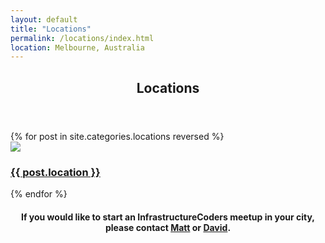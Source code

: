 ```yaml
---
layout: default
title: "Locations"
permalink: /locations/index.html
location: Melbourne, Australia
---
```

<section class="container">
<div class="row">
<header class="span12">
<h2>Locations</h2>
</header>
</div> 
</section>

<section class="section-box locations shadow">
<div class="container">
<div class="row">
{% for post in site.categories.locations reversed %}
<article class="span4 center-align">
<a href="{{ post.link }}"><img src="http://maps.googleapis.com/maps/api/staticmap?center={{ post.location }}&amp;zoom=12&amp;size=350x150&amp;maptype=roadmap&amp;sensor=false" />
<h3>{{ post.location }}</h3></a>
</article>
{% endfor %}
</div>
</div>
</section>	

<section class="container">
<div class="row">
<header class="span12 center-align">
<h4>If you would like to start an InfrastructureCoders meetup in your city, please contact <a href="https://twitter.com/geekle">Matt</a> or <a href="https://twitter.com/dlutzy">David</a>.</h4>
</header>
</div>
</section>
